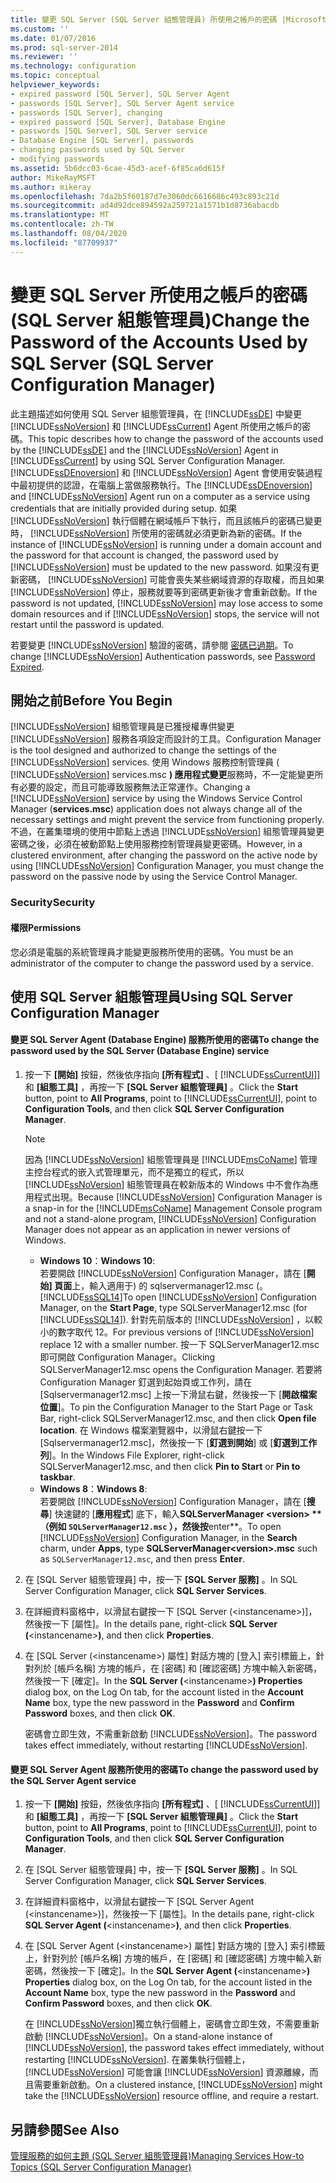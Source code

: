 ```yaml
---
title: 變更 SQL Server (SQL Server 組態管理員) 所使用之帳戶的密碼 |Microsoft Docs
ms.custom: ''
ms.date: 01/07/2016
ms.prod: sql-server-2014
ms.reviewer: ''
ms.technology: configuration
ms.topic: conceptual
helpviewer_keywords:
- expired password [SQL Server], SQL Server Agent
- passwords [SQL Server], SQL Server Agent service
- passwords [SQL Server], changing
- expired password [SQL Server], Database Engine
- passwords [SQL Server], SQL Server service
- Database Engine [SQL Server], passwords
- changing passwords used by SQL Server
- modifying passwords
ms.assetid: 5b6dcc03-6cae-45d3-acef-6f85ca6d615f
author: MikeRayMSFT
ms.author: mikeray
ms.openlocfilehash: 7da2b5f60187d7e3060dc6616686c493c893c21d
ms.sourcegitcommit: ad4d92dce894592a259721a1571b1d8736abacdb
ms.translationtype: MT
ms.contentlocale: zh-TW
ms.lasthandoff: 08/04/2020
ms.locfileid: "87709937"
---
```

# <a name="change-the-password-of-the-accounts-used-by-sql-server-sql-server-configuration-manager"></a><span data-ttu-id="bd78a-102">變更 SQL Server 所使用之帳戶的密碼 (SQL Server 組態管理員)</span><span class="sxs-lookup"><span data-stu-id="bd78a-102">Change the Password of the Accounts Used by SQL Server (SQL Server Configuration Manager)</span></span>
  <span data-ttu-id="bd78a-103">此主題描述如何使用 SQL Server 組態管理員，在 [!INCLUDE[ssDE](../../includes/ssde-md.md)] 中變更 [!INCLUDE[ssNoVersion](../../includes/ssnoversion-md.md)] 和 [!INCLUDE[ssCurrent](../../includes/sscurrent-md.md)] Agent 所使用之帳戶的密碼。</span><span class="sxs-lookup"><span data-stu-id="bd78a-103">This topic describes how to change the password of the accounts used by the [!INCLUDE[ssDE](../../includes/ssde-md.md)] and the [!INCLUDE[ssNoVersion](../../includes/ssnoversion-md.md)] Agent in [!INCLUDE[ssCurrent](../../includes/sscurrent-md.md)] by using SQL Server Configuration Manager.</span></span> <span data-ttu-id="bd78a-104">[!INCLUDE[ssDEnoversion](../../includes/ssdenoversion-md.md)] 和 [!INCLUDE[ssNoVersion](../../includes/ssnoversion-md.md)] Agent 會使用安裝過程中最初提供的認證，在電腦上當做服務執行。</span><span class="sxs-lookup"><span data-stu-id="bd78a-104">The [!INCLUDE[ssDEnoversion](../../includes/ssdenoversion-md.md)] and [!INCLUDE[ssNoVersion](../../includes/ssnoversion-md.md)] Agent run on a computer as a service using credentials that are initially provided during setup.</span></span> <span data-ttu-id="bd78a-105">如果 [!INCLUDE[ssNoVersion](../../includes/ssnoversion-md.md)] 執行個體在網域帳戶下執行，而且該帳戶的密碼已變更時， [!INCLUDE[ssNoVersion](../../includes/ssnoversion-md.md)] 所使用的密碼就必須更新為新的密碼。</span><span class="sxs-lookup"><span data-stu-id="bd78a-105">If the instance of [!INCLUDE[ssNoVersion](../../includes/ssnoversion-md.md)] is running under a domain account and the password for that account is changed, the password used by [!INCLUDE[ssNoVersion](../../includes/ssnoversion-md.md)] must be updated to the new password.</span></span> <span data-ttu-id="bd78a-106">如果沒有更新密碼， [!INCLUDE[ssNoVersion](../../includes/ssnoversion-md.md)] 可能會喪失某些網域資源的存取權，而且如果 [!INCLUDE[ssNoVersion](../../includes/ssnoversion-md.md)] 停止，服務就要等到密碼更新後才會重新啟動。</span><span class="sxs-lookup"><span data-stu-id="bd78a-106">If the password is not updated, [!INCLUDE[ssNoVersion](../../includes/ssnoversion-md.md)] may lose access to some domain resources and if [!INCLUDE[ssNoVersion](../../includes/ssnoversion-md.md)] stops, the service will not restart until the password is updated.</span></span>  
  
 <span data-ttu-id="bd78a-107">若要變更 [!INCLUDE[ssNoVersion](../../includes/ssnoversion-md.md)] 驗證的密碼，請參閱 [密碼已過期](../password-expired.md)。</span><span class="sxs-lookup"><span data-stu-id="bd78a-107">To change [!INCLUDE[ssNoVersion](../../includes/ssnoversion-md.md)] Authentication passwords, see [Password Expired](../password-expired.md).</span></span>  
  
##  <a name="before-you-begin"></a><a name="BeforeYouBegin"></a> <span data-ttu-id="bd78a-108">開始之前</span><span class="sxs-lookup"><span data-stu-id="bd78a-108">Before You Begin</span></span>  
 [!INCLUDE[ssNoVersion](../../includes/ssnoversion-md.md)] <span data-ttu-id="bd78a-109">組態管理員是已獲授權專供變更 [!INCLUDE[ssNoVersion](../../includes/ssnoversion-md.md)] 服務各項設定而設計的工具。</span><span class="sxs-lookup"><span data-stu-id="bd78a-109">Configuration Manager is the tool designed and authorized to change the settings of the [!INCLUDE[ssNoVersion](../../includes/ssnoversion-md.md)] services.</span></span> <span data-ttu-id="bd78a-110">使用 Windows 服務控制管理員 ( [!INCLUDE[ssNoVersion](../../includes/ssnoversion-md.md)] services.msc **) 應用程式變更**服務時，不一定能變更所有必要的設定，而且可能導致服務無法正常運作。</span><span class="sxs-lookup"><span data-stu-id="bd78a-110">Changing a [!INCLUDE[ssNoVersion](../../includes/ssnoversion-md.md)] service by using the Windows Service Control Manager (**services.msc**) application does not always change all of the necessary settings and might prevent the service from functioning properly.</span></span> <span data-ttu-id="bd78a-111">不過，在叢集環境的使用中節點上透過 [!INCLUDE[ssNoVersion](../../includes/ssnoversion-md.md)] 組態管理員變更密碼之後，必須在被動節點上使用服務控制管理員變更密碼。</span><span class="sxs-lookup"><span data-stu-id="bd78a-111">However, in a clustered environment, after changing the password on the active node by using [!INCLUDE[ssNoVersion](../../includes/ssnoversion-md.md)] Configuration Manager, you must change the password on the passive node by using the Service Control Manager.</span></span>  
  
###  <a name="security"></a><a name="Security"></a> <span data-ttu-id="bd78a-112">Security</span><span class="sxs-lookup"><span data-stu-id="bd78a-112">Security</span></span>  
  
####  <a name="permissions"></a><a name="Permissions"></a> <span data-ttu-id="bd78a-113">權限</span><span class="sxs-lookup"><span data-stu-id="bd78a-113">Permissions</span></span>  
 <span data-ttu-id="bd78a-114">您必須是電腦的系統管理員才能變更服務所使用的密碼。</span><span class="sxs-lookup"><span data-stu-id="bd78a-114">You must be an administrator of the computer to change the password used by a service.</span></span>  
  
##  <a name="using-sql-server-configuration-manager"></a><a name="SSMSProcedure"></a> <span data-ttu-id="bd78a-115">使用 SQL Server 組態管理員</span><span class="sxs-lookup"><span data-stu-id="bd78a-115">Using SQL Server Configuration Manager</span></span>  
  
#### <a name="to-change-the-password-used-by-the-sql-server-database-engine-service"></a><span data-ttu-id="bd78a-116">變更 SQL Server Agent (Database Engine) 服務所使用的密碼</span><span class="sxs-lookup"><span data-stu-id="bd78a-116">To change the password used by the SQL Server (Database Engine) service</span></span>  
  
1.  <span data-ttu-id="bd78a-117">按一下 **[開始]** 按鈕，然後依序指向 **[所有程式]** 、[ [!INCLUDE[ssCurrentUI](../../includes/sscurrentui-md.md)]] 和 **[組態工具]** ，再按一下 **[SQL Server 組態管理員]** 。</span><span class="sxs-lookup"><span data-stu-id="bd78a-117">Click the **Start** button, point to **All Programs**, point to [!INCLUDE[ssCurrentUI](../../includes/sscurrentui-md.md)], point to **Configuration Tools**, and then click **SQL Server Configuration Manager**.</span></span>  
  
    > [!NOTE]  
    >  <span data-ttu-id="bd78a-118">因為 [!INCLUDE[ssNoVersion](../../includes/ssnoversion-md.md)] 組態管理員是 [!INCLUDE[msCoName](../../includes/msconame-md.md)] 管理主控台程式的嵌入式管理單元，而不是獨立的程式，所以 [!INCLUDE[ssNoVersion](../../includes/ssnoversion-md.md)] 組態管理員在較新版本的 Windows 中不會作為應用程式出現。</span><span class="sxs-lookup"><span data-stu-id="bd78a-118">Because [!INCLUDE[ssNoVersion](../../includes/ssnoversion-md.md)] Configuration Manager is a snap-in for the [!INCLUDE[msCoName](../../includes/msconame-md.md)] Management Console program and not a stand-alone program, [!INCLUDE[ssNoVersion](../../includes/ssnoversion-md.md)] Configuration Manager does not appear as an application in newer versions of Windows.</span></span>  
    >   
    >  -   <span data-ttu-id="bd78a-119">**Windows 10**：</span><span class="sxs-lookup"><span data-stu-id="bd78a-119">**Windows 10**:</span></span>  
    >          <span data-ttu-id="bd78a-120">若要開啟 [!INCLUDE[ssNoVersion](../../includes/ssnoversion-md.md)] Configuration Manager，請在 [**開始] 頁面**上，輸入適用于) 的 sqlservermanager12.msc (。 [!INCLUDE[ssSQL14](../../includes/sssql14-md.md)]</span><span class="sxs-lookup"><span data-stu-id="bd78a-120">To open [!INCLUDE[ssNoVersion](../../includes/ssnoversion-md.md)] Configuration Manager, on the **Start Page**, type SQLServerManager12.msc (for [!INCLUDE[ssSQL14](../../includes/sssql14-md.md)]).</span></span> <span data-ttu-id="bd78a-121">針對先前版本的 [!INCLUDE[ssNoVersion](../../includes/ssnoversion-md.md)] ，以較小的數字取代 12。</span><span class="sxs-lookup"><span data-stu-id="bd78a-121">For previous versions of [!INCLUDE[ssNoVersion](../../includes/ssnoversion-md.md)] replace 12 with a smaller number.</span></span> <span data-ttu-id="bd78a-122">按一下 SQLServerManager12.msc 即可開啟 Configuration Manager。</span><span class="sxs-lookup"><span data-stu-id="bd78a-122">Clicking SQLServerManager12.msc opens the Configuration Manager.</span></span> <span data-ttu-id="bd78a-123">若要將 Configuration Manager 釘選到起始頁或工作列，請在 [Sqlservermanager12.msc] 上按一下滑鼠右鍵，然後按一下 [**開啟檔案位置**]。</span><span class="sxs-lookup"><span data-stu-id="bd78a-123">To pin the Configuration Manager to the Start Page or Task Bar, right-click SQLServerManager12.msc, and then click **Open file location**.</span></span> <span data-ttu-id="bd78a-124">在 Windows 檔案瀏覽器中，以滑鼠右鍵按一下 [Sqlservermanager12.msc]，然後按一下 [**釘選到開始**] 或 [**釘選到工作列**]。</span><span class="sxs-lookup"><span data-stu-id="bd78a-124">In the Windows File Explorer, right-click SQLServerManager12.msc, and then click **Pin to Start** or **Pin to taskbar**.</span></span>  
    > -   <span data-ttu-id="bd78a-125">**Windows 8**：</span><span class="sxs-lookup"><span data-stu-id="bd78a-125">**Windows 8**:</span></span>  
    >          <span data-ttu-id="bd78a-126">若要開啟 [!INCLUDE[ssNoVersion](../../includes/ssnoversion-md.md)] Configuration Manager，請在 [**搜尋**] 快速鍵的 [**應用程式**] 底下，輸入**SQLServerManager \<version> \*\* （例如 `SQLServerManager12.msc` ），然後按**enter\*\*。</span><span class="sxs-lookup"><span data-stu-id="bd78a-126">To open [!INCLUDE[ssNoVersion](../../includes/ssnoversion-md.md)] Configuration Manager, in the **Search** charm, under **Apps**, type **SQLServerManager\<version>.msc** such as `SQLServerManager12.msc`, and then press **Enter**.</span></span>  
  
2.  <span data-ttu-id="bd78a-127">在 [SQL Server 組態管理員] 中，按一下 **[SQL Server 服務]** 。</span><span class="sxs-lookup"><span data-stu-id="bd78a-127">In SQL Server Configuration Manager, click **SQL Server Services**.</span></span>  
  
3.  <span data-ttu-id="bd78a-128">在詳細資料窗格中，以滑鼠右鍵按一下 [SQL Server (\<instancename>)]，然後按一下 [屬性]。</span><span class="sxs-lookup"><span data-stu-id="bd78a-128">In the details pane, right-click **SQL Server (**\<instancename>**)**, and then click **Properties**.</span></span>  
  
4.  <span data-ttu-id="bd78a-129">在 [SQL Server (\<instancename>) 屬性] 對話方塊的 [登入] 索引標籤上，針對列於 [帳戶名稱] 方塊的帳戶，在 [密碼] 和 [確認密碼] 方塊中輸入新密碼，然後按一下 [確定]。</span><span class="sxs-lookup"><span data-stu-id="bd78a-129">In the **SQL Server (**\<instancename>**) Properties** dialog box, on the Log On tab, for the account listed in the **Account Name** box, type the new password in the **Password** and **Confirm Password** boxes, and then click **OK**.</span></span>  
  
     <span data-ttu-id="bd78a-130">密碼會立即生效，不需重新啟動 [!INCLUDE[ssNoVersion](../../includes/ssnoversion-md.md)]。</span><span class="sxs-lookup"><span data-stu-id="bd78a-130">The password takes effect immediately, without restarting [!INCLUDE[ssNoVersion](../../includes/ssnoversion-md.md)].</span></span>  
  
#### <a name="to-change-the-password-used-by-the-sql-server-agent-service"></a><span data-ttu-id="bd78a-131">變更 SQL Server Agent 服務所使用的密碼</span><span class="sxs-lookup"><span data-stu-id="bd78a-131">To change the password used by the SQL Server Agent service</span></span>  
  
1.  <span data-ttu-id="bd78a-132">按一下 **[開始]** 按鈕，然後依序指向 **[所有程式]** 、[ [!INCLUDE[ssCurrentUI](../../includes/sscurrentui-md.md)]] 和 **[組態工具]** ，再按一下 **[SQL Server 組態管理員]** 。</span><span class="sxs-lookup"><span data-stu-id="bd78a-132">Click the **Start** button, point to **All Programs**, point to [!INCLUDE[ssCurrentUI](../../includes/sscurrentui-md.md)], point to **Configuration Tools**, and then click **SQL Server Configuration Manager**.</span></span>  
  
2.  <span data-ttu-id="bd78a-133">在 [SQL Server 組態管理員] 中，按一下 **[SQL Server 服務]** 。</span><span class="sxs-lookup"><span data-stu-id="bd78a-133">In SQL Server Configuration Manager, click **SQL Server Services**.</span></span>  
  
3.  <span data-ttu-id="bd78a-134">在詳細資料窗格中，以滑鼠右鍵按一下 [SQL Server Agent (\<instancename>)]，然後按一下 [屬性]。</span><span class="sxs-lookup"><span data-stu-id="bd78a-134">In the details pane, right-click **SQL Server Agent (**\<instancename>**)**, and then click **Properties**.</span></span>  
  
4.  <span data-ttu-id="bd78a-135">在 [SQL Server Agent (\<instancename>) 屬性] 對話方塊的 [登入] 索引標籤上，針對列於 [帳戶名稱] 方塊的帳戶，在 [密碼] 和 [確認密碼] 方塊中輸入新密碼，然後按一下 [確定]。</span><span class="sxs-lookup"><span data-stu-id="bd78a-135">In the **SQL Server Agent (**\<instancename>**) Properties** dialog box, on the Log On tab, for the account listed in the **Account Name** box, type the new password in the **Password** and **Confirm Password** boxes, and then click **OK**.</span></span>  
  
     <span data-ttu-id="bd78a-136">在 [!INCLUDE[ssNoVersion](../../includes/ssnoversion-md.md)]獨立執行個體上，密碼會立即生效，不需要重新啟動 [!INCLUDE[ssNoVersion](../../includes/ssnoversion-md.md)]。</span><span class="sxs-lookup"><span data-stu-id="bd78a-136">On a stand-alone instance of [!INCLUDE[ssNoVersion](../../includes/ssnoversion-md.md)], the password takes effect immediately, without restarting [!INCLUDE[ssNoVersion](../../includes/ssnoversion-md.md)].</span></span> <span data-ttu-id="bd78a-137">在叢集執行個體上， [!INCLUDE[ssNoVersion](../../includes/ssnoversion-md.md)] 可能會讓 [!INCLUDE[ssNoVersion](../../includes/ssnoversion-md.md)] 資源離線，而且需要重新啟動。</span><span class="sxs-lookup"><span data-stu-id="bd78a-137">On a clustered instance, [!INCLUDE[ssNoVersion](../../includes/ssnoversion-md.md)] might take the [!INCLUDE[ssNoVersion](../../includes/ssnoversion-md.md)] resource offline, and require a restart.</span></span>  
  
## <a name="see-also"></a><span data-ttu-id="bd78a-138">另請參閱</span><span class="sxs-lookup"><span data-stu-id="bd78a-138">See Also</span></span>  
 [<span data-ttu-id="bd78a-139">管理服務的如何主題 &#40;SQL Server 組態管理員&#41;</span><span class="sxs-lookup"><span data-stu-id="bd78a-139">Managing Services How-to Topics &#40;SQL Server Configuration Manager&#41;</span></span>](../managing-services-how-to-topics-sql-server-configuration-manager.md)  
  
  
